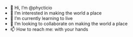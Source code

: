 - 👋 Hi, I’m @phycticio
- 👀 I’m interested in making the world a place
- 🌱 I’m currently learning to live
- 💞️ I’m looking to collaborate on making the world a place
- 📫 How to reach me: with your hands

<!---
phycticio/phycticio is a ✨ special ✨ repository because its `README.md` (this file) appears on your GitHub profile.
You can click the Preview link to take a look at your changes.
--->
